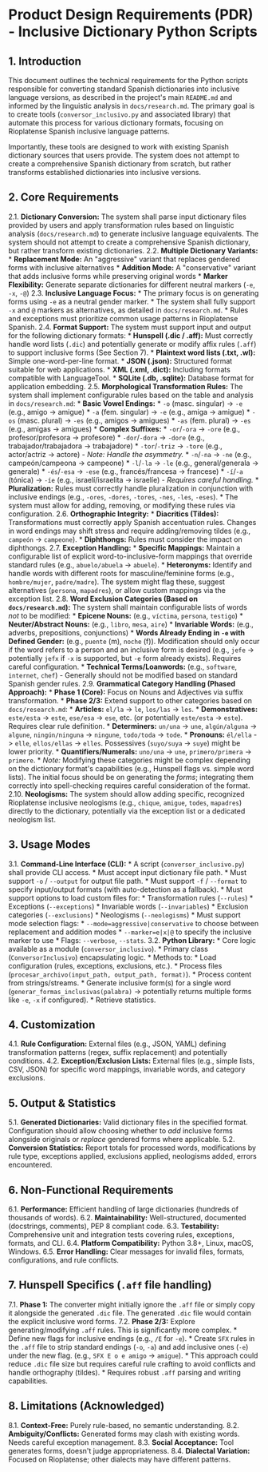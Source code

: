 # Product Design Requirements (PDR) - Inclusive Dictionary Python Scripts

## 1. Introduction

This document outlines the technical requirements for the Python scripts responsible for converting standard Spanish dictionaries into inclusive language versions, as described in the project's main `README.md` and informed by the linguistic analysis in `docs/research.md`. The primary goal is to create tools (`conversor_inclusivo.py` and associated library) that automate this process for various dictionary formats, focusing on Rioplatense Spanish inclusive language patterns.

Importantly, these tools are designed to work with existing Spanish dictionary sources that users provide. The system does not attempt to create a comprehensive Spanish dictionary from scratch, but rather transforms established dictionaries into inclusive versions.

## 2. Core Requirements

2.1. **Dictionary Conversion:** The system shall parse input dictionary files provided by users and apply transformation rules based on linguistic analysis (`docs/research.md`) to generate inclusive language equivalents. The system should not attempt to create a comprehensive Spanish dictionary, but rather transform existing dictionaries.
2.2. **Multiple Dictionary Variants:**
    *   **Replacement Mode:** An "aggressive" variant that replaces gendered forms with inclusive alternatives
    *   **Addition Mode:** A "conservative" variant that adds inclusive forms while preserving original words
    *   **Marker Flexibility:** Generate separate dictionaries for different neutral markers (`-e`, `-x`, `-@`)
2.3. **Inclusive Language Focus:**
    *   The primary focus is on generating forms using `-e` as a neutral gender marker.
    *   The system shall fully support `-x` and `@` markers as alternatives, as detailed in `docs/research.md`.
    *   Rules and exceptions must prioritize common usage patterns in Rioplatense Spanish.
2.4. **Format Support:** The system must support input and output for the following dictionary formats:
    *   **Hunspell (.dic / .aff):** Must correctly handle word lists (`.dic`) and potentially generate or modify affix rules (`.aff`) to support inclusive forms (See Section 7).
    *   **Plaintext word lists (.txt, .wl):** Simple one-word-per-line format.
    *   **JSON (.json):** Structured format suitable for web applications.
    *   **XML (.xml, .dict):** Including formats compatible with LanguageTool.
    *   **SQLite (.db, .sqlite):** Database format for application embedding.
2.5. **Morphological Transformation Rules:** The system shall implement configurable rules based on the table and analysis in `docs/research.md`:
    *   **Basic Vowel Endings:**
        *   `-o` (masc. singular) -> `-e` (e.g., amigo -> amigue)
        *   `-a` (fem. singular) -> `-e` (e.g., amiga -> amigue)
        *   `-os` (masc. plural) -> `-es` (e.g., amigos -> amigues)
        *   `-as` (fem. plural) -> `-es` (e.g., amigas -> amigues)
    *   **Complex Suffixes:**
        *   `-or`/`-ora` -> `-ore` (e.g., profesor/profesora -> profesore)
        *   `-dor`/`-dora` -> `-dore` (e.g., trabajador/trabajadora -> trabajadore)
        *   `-tor`/`-triz` -> `-tore` (e.g., actor/actriz -> actore) - *Note: Handle the asymmetry.*
        *   `-n`/`-na` -> `-ne` (e.g., campeón/campeona -> campeone)
        *   `-l`/`-la` -> `-le` (e.g., general/generala -> generale)
        *   `-és`/`-esa` -> `-ese` (e.g., francés/francesa -> francese)
        *   `-í`/`-a` (tónica) -> `-íe` (e.g., israelí/israelita -> israelíe) - *Requires careful handling.*
    *   **Pluralization:** Rules must correctly handle pluralization in conjunction with inclusive endings (e.g., `-ores`, `-dores`, `-tores`, `-nes`, `-les`, `-eses`).
    *   The system must allow for adding, removing, or modifying these rules via configuration.
2.6. **Orthographic Integrity:**
    *   **Diacritics (Tildes):** Transformations must correctly apply Spanish accentuation rules. Changes in word endings may shift stress and require adding/removing tildes (e.g., `campeón` -> `campeone`).
    *   **Diphthongs:** Rules must consider the impact on diphthongs.
2.7. **Exception Handling:**
    *   **Specific Mappings:** Maintain a configurable list of explicit word-to-inclusive-form mappings that override standard rules (e.g., `abuelo/abuela` -> `abuele`).
    *   **Heteronyms:** Identify and handle words with different roots for masculine/feminine forms (e.g., `hombre/mujer`, `padre/madre`). The system might flag these, suggest alternatives (`persona`, `mapadres`), or allow custom mappings via the exception list.
2.8. **Word Exclusion Categories (Based on `docs/research.md`):** The system shall maintain configurable lists of words *not* to be modified:
    *   **Epicene Nouns:** (e.g., `víctima`, `persona`, `testigo`)
    *   **Neuter/Abstract Nouns:** (e.g., `libro`, `mesa`, `aire`)
    *   **Invariable Words:** (e.g., adverbs, prepositions, conjunctions)
    *   **Words Already Ending in `-e` with Defined Gender:** (e.g., `puente` (m), `noche` (f)). Modification should only occur if the word refers to a person and an inclusive form is desired (e.g., `jefe` -> potentially `jefx` if `-x` is supported, but `-e` form already exists). Requires careful configuration.
    *   **Technical Terms/Loanwords:** (e.g., `software`, `internet`, `chef`) - Generally should not be modified based on standard Spanish gender rules.
2.9. **Grammatical Category Handling (Phased Approach):**
    *   **Phase 1 (Core):** Focus on Nouns and Adjectives via suffix transformation.
    *   **Phase 2/3:** Extend support to other categories based on `docs/research.md`:
        *   **Articles:** `el/la` -> `le`, `los/las` -> `les`.
        *   **Demonstratives:** `este/esta` -> `este`, `ese/esa` -> `ese`, etc. (or potentially `este/esta` -> `este`). Requires clear rule definition.
        *   **Determiners:** `un/una` -> `une`, `algún/alguna` -> `algune`, `ningún/ninguna` -> `ningune`, `todo/toda` -> `tode`.
        *   **Pronouns:** `él/ella` -> `elle`, `ellos/ellas` -> `elles`. Possessives (`suyo/suya` -> `suye`) might be lower priority.
        *   **Quantifiers/Numerals:** `uno/una` -> `une`, `primero/primera` -> `primere`.
    *   *Note:* Modifying these categories might be complex depending on the dictionary format's capabilities (e.g., Hunspell flags vs. simple word lists). The initial focus should be on generating the *forms*; integrating them correctly into spell-checking requires careful consideration of the format.
2.10. **Neologisms:** The system should allow adding specific, recognized Rioplatense inclusive neologisms (e.g., `chique`, `amigue`, `todes`, `mapadres`) directly to the dictionary, potentially via the exception list or a dedicated neologism list.

## 3. Usage Modes

3.1. **Command-Line Interface (CLI):**
    *   A script (`conversor_inclusivo.py`) shall provide CLI access.
    *   Must accept input dictionary file path.
    *   Must support `-o` / `--output` for output file path.
    *   Must support `-f` / `--format` to specify input/output formats (with auto-detection as a fallback).
    *   Must support options to load custom files for:
        *   Transformation rules (`--rules`)
        *   Exceptions (`--exceptions`)
        *   Invariable words (`--invariables`)
        *   Exclusion categories (`--exclusions`)
        *   Neologisms (`--neologisms`)
    *   Must support mode selection flags:
        *   `--mode=aggressive|conservative` to choose between replacement and addition modes
        *   `--marker=e|x|@` to specify the inclusive marker to use
    *   Flags: `--verbose`, `--stats`.
3.2. **Python Library:**
    *   Core logic available as a module (`conversor_inclusivo`).
    *   Primary class (`ConversorInclusivo`) encapsulating logic.
    *   Methods to:
        *   Load configuration (rules, exceptions, exclusions, etc.).
        *   Process files (`procesar_archivo(input_path, output_path, format)`).
        *   Process content from strings/streams.
        *   Generate inclusive form(s) for a single word (`generar_formas_inclusivas(palabra)` -> potentially returns multiple forms like `-e`, `-x` if configured).
        *   Retrieve statistics.

## 4. Customization

4.1. **Rule Configuration:** External files (e.g., JSON, YAML) defining transformation patterns (regex, suffix replacement) and potentially conditions.
4.2. **Exception/Exclusion Lists:** External files (e.g., simple lists, CSV, JSON) for specific word mappings, invariable words, and category exclusions.

## 5. Output & Statistics

5.1. **Generated Dictionaries:** Valid dictionary files in the specified format. Configuration should allow choosing whether to *add* inclusive forms alongside originals or *replace* gendered forms where applicable.
5.2. **Conversion Statistics:** Report totals for processed words, modifications by rule type, exceptions applied, exclusions applied, neologisms added, errors encountered.

## 6. Non-Functional Requirements

6.1. **Performance:** Efficient handling of large dictionaries (hundreds of thousands of words).
6.2. **Maintainability:** Well-structured, documented (docstrings, comments), PEP 8 compliant code.
6.3. **Testability:** Comprehensive unit and integration tests covering rules, exceptions, formats, and CLI.
6.4. **Platform Compatibility:** Python 3.8+, Linux, macOS, Windows.
6.5. **Error Handling:** Clear messages for invalid files, formats, configurations, and rule conflicts.

## 7. Hunspell Specifics (`.aff` file handling)

7.1. **Phase 1:** The converter might initially ignore the `.aff` file or simply copy it alongside the generated `.dic` file. The generated `.dic` file would contain the explicit inclusive word forms.
7.2. **Phase 2/3:** Explore generating/modifying `.aff` rules. This is significantly more complex.
    *   Define new flags for inclusive endings (e.g., `/E` for `-e`).
    *   Create `SFX` rules in the `.aff` file to strip standard endings (`-o`, `-a`) and add inclusive ones (`-e`) under the new flag. (e.g., `SFX E o e amigo` -> `amigue`).
    *   This approach could reduce `.dic` file size but requires careful rule crafting to avoid conflicts and handle orthography (tildes).
    *   Requires robust `.aff` parsing and writing capabilities.

## 8. Limitations (Acknowledged)

8.1. **Context-Free:** Purely rule-based, no semantic understanding.
8.2. **Ambiguity/Conflicts:** Generated forms may clash with existing words. Needs careful exception management.
8.3. **Social Acceptance:** Tool generates forms, doesn't judge appropriateness.
8.4. **Dialectal Variation:** Focused on Rioplatense; other dialects may have different patterns.

